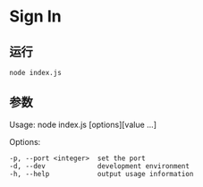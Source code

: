 # Sign In

## 运行

```shell
node index.js
```

## 参数

 Usage:  node index.js [options][value ...]


  Options:

    -p, --port <integer>  set the port
    -d, --dev             development environment
    -h, --help            output usage information
